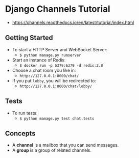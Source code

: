 Django Channels Tutorial
========================

- https://channels.readthedocs.io/en/latest/tutorial/index.html

Getting Started
---------------

- To start a HTTP Server and WebSocket Server:
    - `$ python manage.py runserver`
- Start an instance of Redis:
    - `$ docker run -p 6379:6379 -d redis:2.8`
- Choose a chat room you like in:
    - `http://127.0.0.1:8000/chat/`
- If you put `lobby`, you will be redirected to:
    - `http://127.0.0.1:8000/chat/lobby/`

Tests
-----

- To run tests:
    - `$ python manage.py test chat.tests`

Concepts
--------

- A **channel** is a mailbox that you can send messages.
- A **group** is a group of related channels.
